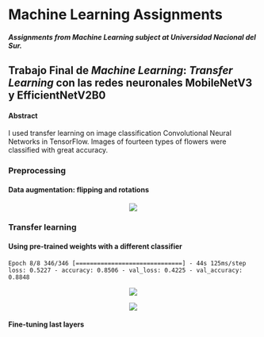 # Machine Learning Assignments

##### Assignments from Machine Learning subject at Universidad Nacional del Sur.

## Trabajo Final de *Machine Learning*: *Transfer Learning* con las redes neuronales MobileNetV3 y EfficientNetV2B0

#### Abstract
I used transfer learning on image classification Convolutional
Neural Networks in TensorFlow. Images of fourteen types of
flowers were classified with great accuracy.

### Preprocessing
#### Data augmentation: flipping and rotations

<p align="center">
  <img src="https://user-images.githubusercontent.com/71747228/179804260-901ee156-7e5d-49c1-98cc-c8ba5f302477.png" />
</p>

### Transfer learning
#### Using pre-trained weights with a different classifier

    Epoch 8/8 346/346 [==============================] - 44s 125ms/step 
    loss: 0.5227 - accuracy: 0.8506 - val_loss: 0.4225 - val_accuracy: 0.8848
    
<p align="center">
  <img src="https://user-images.githubusercontent.com/71747228/179805665-f9477f78-414b-4e2f-8ef5-e2694514b705.png" />
</p>

<p align="center">
  <img src="https://user-images.githubusercontent.com/71747228/179805719-70fef0d7-a16a-4b76-9723-79796451985b.png" />
</p>

#### Fine-tuning last layers

